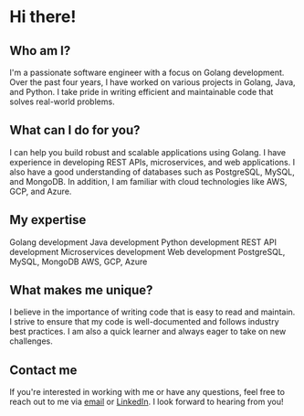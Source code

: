 # Hi there! 

## Who am I?
I'm a passionate software engineer with a focus on Golang development. Over the past four years, I have worked on various projects in Golang, Java, and Python. I take pride in writing efficient and maintainable code that solves real-world problems.

## What can I do for you?
I can help you build robust and scalable applications using Golang. I have experience in developing REST APIs, microservices, and web applications. I also have a good understanding of databases such as PostgreSQL, MySQL, and MongoDB. In addition, I am familiar with cloud technologies like AWS, GCP, and Azure.

## My expertise
Golang development
Java development
Python development
REST API development
Microservices development
Web development
PostgreSQL, MySQL, MongoDB
AWS, GCP, Azure
## What makes me unique?
I believe in the importance of writing code that is easy to read and maintain. I strive to ensure that my code is well-documented and follows industry best practices. I am also a quick learner and always eager to take on new challenges.

## Contact me
If you're interested in working with me or have any questions, feel free to reach out to me via [email](rvsingh011@gmail.com) or [LinkedIn](https://www.linkedin.com/in/rvsingh011). I look forward to hearing from you!
